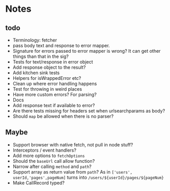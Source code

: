 # Notes

## todo

- Terminology: fetcher
- pass body text and response to error mapper.
- Signature for errors passed to error mapper is wrong? It can get other things
  than that in the sig?
- Tests for text/response in error object
- Add response object to the result?
- Add kitchen sink tests
- Helpers for isWrappedError etc?
- Clean up where error handling happens
- Test for throwing in weird places
- Have more custom errors? For parsing?
- Docs
- Add response text if available to error?
- Are there tests missing for headers set when urlsearchparams as body?
- Should `map` be allowed when there is no parser?

## Maybe

- Support browser with native fetch, not pull in node stuff?
- Interceptors / event handlers?
- Add more options to `fetchOptions`
- Should the `baseUrl` call allow function?
- Narrow after calling `method` and `path`?
- Support array as return value from `path`? As in
  `['users', userId,'pages',pageNum]` turns into
  `/users/${userId}/pages/${pageNum}`
- Make CallRecord typed?
